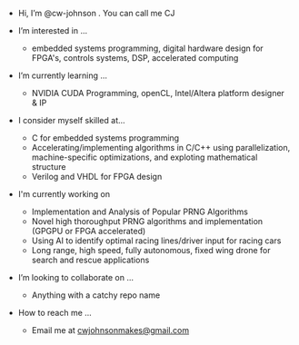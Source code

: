 - Hi, I’m @cw-johnson . You can call me CJ
  
- I’m interested in ...
   - embedded systems programming, digital hardware design for FPGA's, controls systems, DSP, accelerated computing
  
- I’m currently learning ...
   - NVIDIA CUDA Programming, openCL, Intel/Altera platform designer & IP

- I consider myself skilled at...
   - C for embedded systems programming
   - Accelerating/implementing algorithms in C/C++ using parallelization, machine-specific optimizations, and exploting mathematical structure
   - Verilog and VHDL for FPGA design

- I'm currently working on
   - Implementation and Analysis of Popular PRNG Algorithms   
   - Novel high thoroughput PRNG algorithms and implementation (GPGPU or FPGA accelerated)
   - Using AI to identify optimal racing lines/driver input for racing cars
   - Long range, high speed, fully autonomous, fixed wing drone for search and rescue applications
- I’m looking to collaborate on ...
   - Anything with a catchy repo name
  
- How to reach me ...
   - Email me at cwjohnsonmakes@gmail.com
   

<!---
cw-johnson/cw-johnson is a ✨ special ✨ repository because its `README.md` (this file) appears on your GitHub profile.
You can click the Preview link to take a look at your changes.
--->
